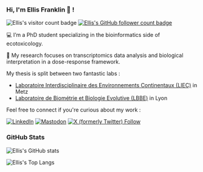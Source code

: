 ### Hi, I'm Ellis Franklin 🧙 !

<!-- badges: start -->
![Ellis's visitor count badge](https://visitor-badge.laobi.icu/badge?page_id=ellfran-7.ellfran-7) [![Ellis's GitHub follower count badge](https://img.shields.io/github/followers/ellfran-7?label=Follow&style=social)](https://github.com/ellfran-7)
<!-- badges: end -->

💻 I’m a PhD student specializing in the bioinformatics side of ecotoxicology.

🧬 My research focuses on transcriptomics data analysis and biological interpretation in a dose-response framework.

My thesis is split between two fantastic labs : 

- [Laboratoire Interdisciplinaire des Environnements Continentaux (LIEC)](https://liec.univ-lorraine.fr/) in Metz 
- [Laboratoire de Biométrie et Biologie Evolutive (LBBE)](https://lbbe-web.univ-lyon1.fr/fr) in Lyon


Feel free to connect if you're curious about my work :

[![LinkedIn](https://img.shields.io/badge/linkedin-%230077B5.svg?style=for-the-badge&logo=linkedin&logoColor=white)](https://www.linkedin.com/in/ellis-franklin-6188831ba/) [![Mastodon](https://img.shields.io/badge/-MASTODON-%23563ACC?style=for-the-badge&logo=mastodon&logoColor=white)](https://fosstodon.org/@elfrank) 
[![X (formerly Twitter) Follow](https://img.shields.io/twitter/follow/elfrank7?style=for-the-badge&logo=X&logoColor=white)](https://x.com/elffran7)



### GitHub Stats
  
![Ellis's GitHub stats](https://github-readme-stats.vercel.app/api?username=ellfran-7&theme=vue-dark&show_icons=true) 

![Ellis's Top Langs](https://github-readme-stats.vercel.app/api/top-langs/?username=ellfran-7&layout=compact&theme=vue-dark&hide=javascript,html,typescript)

<!---
ellfran-7/ellfran-7 is a ✨ special ✨ repository because its `README.md` (this file) appears on your GitHub profile.
You can click the Preview link to take a look at your changes.
--->